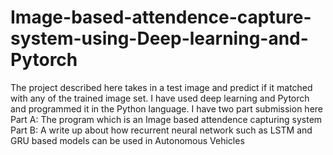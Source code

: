 # Image-based-attendence-capture-system-using-Deep-learning-and-Pytorch
The project described here takes in a test image and predict if it matched with any of the trained image set. I have used deep learning and Pytorch and programmed it in the Python language.
I have two part submission here 
   Part A: The program which is an Image based attendence capturing system 
   Part B: A write up about how recurrent neural network such as LSTM and GRU based models can be used in Autonomous Vehicles
